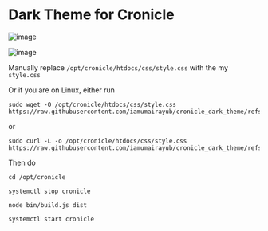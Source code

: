 # Dark Theme for Cronicle

![image](https://github.com/user-attachments/assets/a7492005-7a6d-4dbb-ac1c-4852a190f4e3)

![image](https://github.com/user-attachments/assets/ae509dcd-1686-4e59-8a2d-67b8d7a568df)


Manually replace `/opt/cronicle/htdocs/css/style.css` with the my `style.css`

Or if you are on Linux, either run

```
sudo wget -O /opt/cronicle/htdocs/css/style.css https://raw.githubusercontent.com/iamumairayub/cronicle_dark_theme/refs/heads/main/style.css
```

or

```
sudo curl -L -o /opt/cronicle/htdocs/css/style.css https://raw.githubusercontent.com/iamumairayub/cronicle_dark_theme/refs/heads/main/style.css
```

Then do 

```
cd /opt/cronicle

systemctl stop cronicle

node bin/build.js dist

systemctl start cronicle
```
